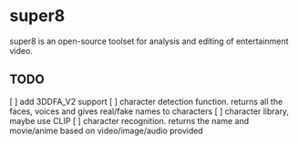 # super8
super8 is an open-source toolset for analysis and editing of entertainment video.

## TODO
[ ] add 3DDFA_V2 support
[ ] character detection function. returns all the faces, voices and gives real/fake names to characters
[ ] character library, maybe use CLIP
[ ] character recognition. returns the name and movie/anime based on video/image/audio provided


